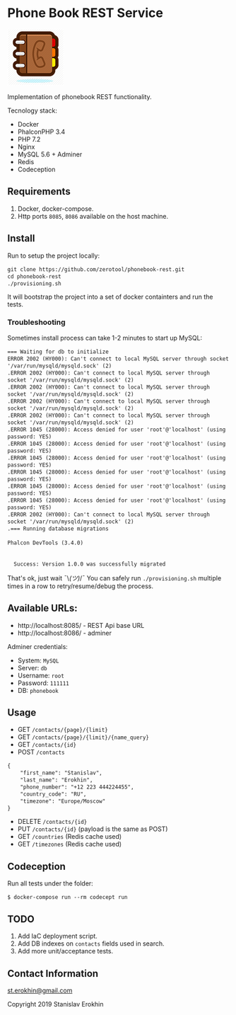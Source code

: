 # Phone Book REST Service

![Phone Book REST Service Logo](https://raw.githubusercontent.com/zerotool/phonebook-rest/master/src/public/img/lologo.png)

Implementation of phonebook REST functionality.

Tecnology stack:
* Docker
* PhalconPHP 3.4 
* PHP 7.2 
* Nginx 
* MySQL 5.6 + Adminer 
* Redis
* Codeception

## Requirements
1. Docker, docker-compose.
2. Http ports `8085`, `8086` available on the host machine.

## Install

Run to setup the project locally:
```
git clone https://github.com/zerotool/phonebook-rest.git
cd phonebook-rest
./provisioning.sh
```

It will bootstrap the project into a set of docker containters and run the tests.

### Troubleshooting

Sometimes install process can take 1-2 minutes to start up MySQL:

```
=== Waiting for db to initialize
ERROR 2002 (HY000): Can't connect to local MySQL server through socket '/var/run/mysqld/mysqld.sock' (2)
.ERROR 2002 (HY000): Can't connect to local MySQL server through socket '/var/run/mysqld/mysqld.sock' (2)
.ERROR 2002 (HY000): Can't connect to local MySQL server through socket '/var/run/mysqld/mysqld.sock' (2)
.ERROR 2002 (HY000): Can't connect to local MySQL server through socket '/var/run/mysqld/mysqld.sock' (2)
.ERROR 2002 (HY000): Can't connect to local MySQL server through socket '/var/run/mysqld/mysqld.sock' (2)
.ERROR 1045 (28000): Access denied for user 'root'@'localhost' (using password: YES)
.ERROR 1045 (28000): Access denied for user 'root'@'localhost' (using password: YES)
.ERROR 1045 (28000): Access denied for user 'root'@'localhost' (using password: YES)
.ERROR 1045 (28000): Access denied for user 'root'@'localhost' (using password: YES)
.ERROR 1045 (28000): Access denied for user 'root'@'localhost' (using password: YES)
.ERROR 1045 (28000): Access denied for user 'root'@'localhost' (using password: YES)
.ERROR 2002 (HY000): Can't connect to local MySQL server through socket '/var/run/mysqld/mysqld.sock' (2)
.=== Running database migrations

Phalcon DevTools (3.4.0)

                                                    
  Success: Version 1.0.0 was successfully migrated  
```

That's ok, just wait ¯\\_(ツ)_/¯ You can safely run `./provisioning.sh` multiple times in a row to 
retry/resume/debug the process.

## Available URLs:

* http://localhost:8085/ - REST Api base URL
* http://localhost:8086/ - adminer

Adminer credentials:<br>
* System: `MySQL`<br>
* Server: `db`<br>
* Username: `root`<br>
* Password: `111111`<br>
* DB: `phonebook`

## Usage

* GET `/contacts/{page}/{limit}`
* GET `/contacts/{page}/{limit}/{name_query}`
* GET `/contacts/{id}`
* POST `/contacts`
```
{
	"first_name": "Stanislav",
	"last_name": "Erokhin",
	"phone_number": "+12 223 444224455",
	"country_code": "RU",
	"timezone": "Europe/Moscow"
}
```
* DELETE `/contacts/{id}`
* PUT `/contacts/{id}` (payload is the same as POST)
* GET `/countries` (Redis cache used)
* GET `/timezones` (Redis cache used)

## Codeception

Run all tests under the folder:
```
$ docker-compose run --rm codecept run
```

## TODO

1. Add IaC deployment script.
2. Add DB indexes on `contacts` fields used in search.
3. Add more unit/acceptance tests.

## Contact Information

[st.erokhin@gmail.com](mailto:st.erokhin@gmail.com)

Copyright 2019 Stanislav Erokhin
